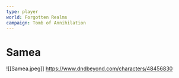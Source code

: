 ```yaml
---
type: player
world: Forgotten Realms
campaign: Tomb of Annihilation
---
```


# Samea
![[Samea.jpeg]]
https://www.dndbeyond.com/characters/48456830